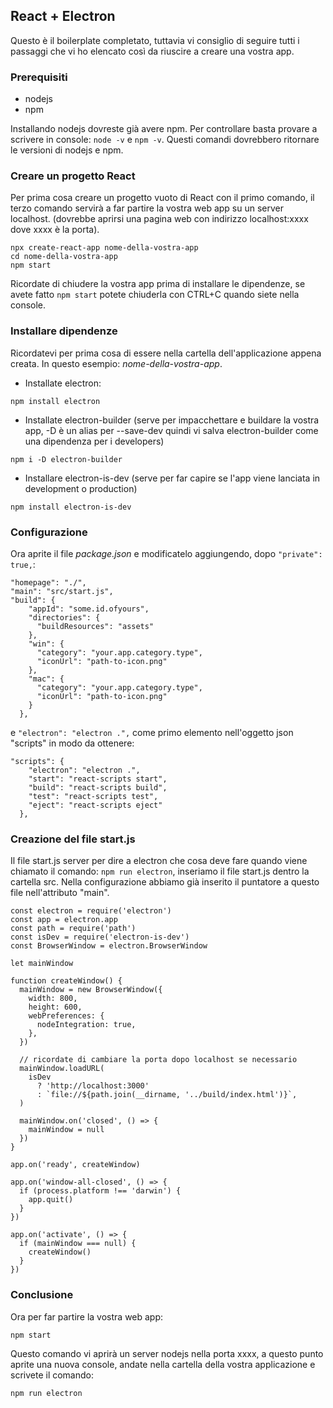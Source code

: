 ## React + Electron
Questo è il boilerplate completato, tuttavia vi consiglio di seguire tutti i passaggi che vi ho elencato così da riuscire a creare una vostra app.

### Prerequisiti
- nodejs
- npm

Installando nodejs dovreste già avere npm. Per controllare basta provare a scrivere in console:
`node -v` e `npm -v`. Questi comandi dovrebbero ritornare le versioni di nodejs e npm.

### Creare un progetto React
Per prima cosa creare un progetto vuoto di React con il primo comando, il terzo comando servirà a far partire la vostra web app su un server localhost. (dovrebbe aprirsi una pagina web con indirizzo localhost:xxxx dove xxxx è la porta).
```
npx create-react-app nome-della-vostra-app
cd nome-della-vostra-app
npm start
```
Ricordate di chiudere la vostra app prima di installare le dipendenze, se avete fatto `npm start` potete chiuderla con CTRL+C quando siete nella console.

### Installare dipendenze
Ricordatevi per prima cosa di essere nella cartella dell'applicazione appena creata. In questo esempio: *nome-della-vostra-app*.
- Installate electron:
```
npm install electron
```
- Installate electron-builder (serve per impacchettare e buildare la vostra app, -D è un alias per --save-dev quindi vi salva electron-builder come una dipendenza per i developers)
```
npm i -D electron-builder
```

- Installare electron-is-dev (serve per far capire se l'app viene lanciata in development o production)
```
npm install electron-is-dev
```

### Configurazione
Ora aprite il file *package.json* e modificatelo aggiungendo, dopo `"private": true,`:
```
"homepage": "./",
"main": "src/start.js",
"build": {
    "appId": "some.id.ofyours",
    "directories": {
      "buildResources": "assets"
    },
    "win": {
      "category": "your.app.category.type",
      "iconUrl": "path-to-icon.png"
    },
    "mac": {
      "category": "your.app.category.type",
      "iconUrl": "path-to-icon.png"
    }
  },
```
e 
`"electron": "electron .",` come primo elemento nell'oggetto json "scripts" in modo da ottenere:
```
"scripts": {
    "electron": "electron .",
    "start": "react-scripts start",
    "build": "react-scripts build",
    "test": "react-scripts test",
    "eject": "react-scripts eject"
  },
```
### Creazione del file start.js
Il file start.js server per dire a electron che cosa deve fare quando viene chiamato il comando: `npm run electron`, inseriamo il file start.js dentro la cartella src. Nella configurazione abbiamo già inserito il puntatore a questo file nell'attributo "main".

```
const electron = require('electron')
const app = electron.app
const path = require('path')
const isDev = require('electron-is-dev')
const BrowserWindow = electron.BrowserWindow

let mainWindow

function createWindow() {
  mainWindow = new BrowserWindow({
    width: 800,
    height: 600,
    webPreferences: {
      nodeIntegration: true,
    },
  })

  // ricordate di cambiare la porta dopo localhost se necessario
  mainWindow.loadURL(
    isDev
      ? 'http://localhost:3000'
      : `file://${path.join(__dirname, '../build/index.html')}`,
  )

  mainWindow.on('closed', () => {
    mainWindow = null
  })
}

app.on('ready', createWindow)

app.on('window-all-closed', () => {
  if (process.platform !== 'darwin') {
    app.quit()
  }
})

app.on('activate', () => {
  if (mainWindow === null) {
    createWindow()
  }
})
```
### Conclusione
Ora per far partire la vostra web app:
```
npm start
```
Questo comando vi aprirà un server nodejs nella porta xxxx, a questo punto aprite una nuova console, andate nella cartella della vostra applicazione e scrivete il comando:
```
npm run electron
```